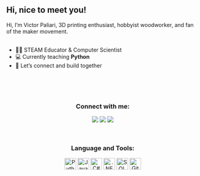 <h2 align="left">Hi, nice to meet you! </h2>
  </h1> Hi, I’m Victor Paliari, 3D printing enthusiast, hobbyist woodworker, and fan of the maker movement.</h1>
<br>
<br>

<div align="left"> 

- 👨‍🏫 STEAM Educator & Computer Scientist
- 💻 Currently teaching **Python**  
- 🤝 Let’s connect and build together


<br>
<br>
<br>

<h3 align="center">Connect with me:</h3>
<p align="center">
<div align="center"> 
 <a href="https://discord.gg/J2P9ugVE" target="_blank"><img src="https://img.shields.io/badge/Discord-7289DA?style=for-the-badge&logo=discord&logoColor=white" target="_blank"></a> 
  <a href = "mailto:victorrpaliari@gmail.com"><img src="https://img.shields.io/badge/-Gmail-%23333?style=for-the-badge&logo=gmail&logoColor=white" target="_blank"></a>
  <a href="https://www.linkedin.com/in/victorpaliari/" target="_blank"><img src="https://img.shields.io/badge/-LinkedIn-%230077B5?style=for-the-badge&logo=linkedin&logoColor=white" target="_blank"></a> 
</p>
<br>
<h3 align="center">Language and Tools:</h3>
<div align="center" style="display: inline_block" align="left">
  <img align="center" alt="Python" title="Python" height="30" width="30" src="https://cdn.jsdelivr.net/gh/devicons/devicon/icons/python/python-original.svg">
  <img align="center" alt="Java" title="Java" height="30" width="30" src="https://cdn.jsdelivr.net/gh/devicons/devicon/icons/java/java-original.svg">
  <img align="center" alt='C#' title="C#" height="30" width="30" src="https://cdn.jsdelivr.net/gh/devicons/devicon/icons/csharp/csharp-original.svg">
  <img align="center" alt=".NET Core" title=".NET Core" height="30" width="30" src="https://cdn.jsdelivr.net/gh/devicons/devicon/icons/dotnetcore/dotnetcore-original.svg"> 
  <img align="center" alt="SQL" title="SQL" height="30" width="30" src="https://cyclr.com/wp-content/uploads/2022/03/ext-550.png"/>
  <img align="center" alt="Git" title="Git" height="30" width="30" src="https://cdn.jsdelivr.net/gh/devicons/devicon/icons/git/git-original.svg">
</div>
